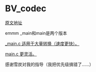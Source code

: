 # BV_codec

[原文地址](https://www.zhihu.com/question/381784377/answer/1099438784)

emmm _main和main是两个版本

[_main.c 适用于大量转换（速度更快）。](_main.c)

[main.c 更灵活。](main.c) 

感谢雪炭对我的指导（我把优先级搞错了……）